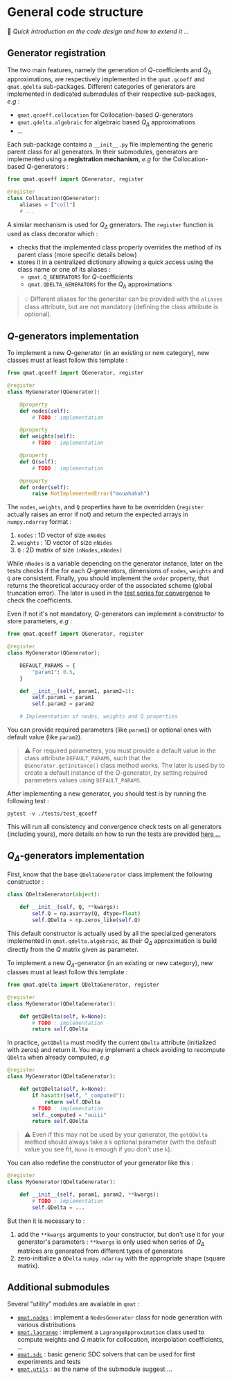 # General code structure

📜 _Quick introduction on the code design and how to extend it ..._

## Generator registration

The two main features, namely the generation of $Q$-coefficients and $Q_\Delta$ approximations,
are respectively implemented in the `qmat.qcoeff` and `qmat.qdelta` sub-packages.
Different categories of generators are implemented in dedicated submodules of their respective sub-packages,
_e.g_ : 

- `qmat.qcoeff.collocation` for Collocation-based $Q$-generators 
- `qmat.qdelta.algebraic` for algebraic based $Q_\Delta$ approximations
- ...

Each sub-package contains a `__init__.py` file implementing the generic parent class for all generators.
In their submodules, generators are implemented using a **registration mechanism**, 
_e.g_ for the Collocation-based $Q$-generators :

```python
from qmat.qcoeff import QGenerator, register

@register
class Collocation(QGenerator):
    aliases = ["coll"]
    # ...
```

A similar mechanism is used for $Q_\Delta$ generators. The `register` function is used as class decorator which :

- checks that the implemented class properly overrides the method of its parent class (more specific details below)
- stores it in a centralized dictionary allowing a quick access using the class name or one of its aliases :
    - `qmat.Q_GENERATORS` for $Q$-coefficients 
    - `qmat.QDELTA_GENERATORS` for the $Q_\Delta$ approximations

> 💡 Different aliases for the generator can be provided with the `aliases` class attribute, but are not mandatory (defining the class attribute is optional).

## $Q$-generators implementation

To implement a new $Q$-generator (in an existing or new category), new classes must at least follow this template :

```python
from qmat.qcoeff import QGenerator, register

@register
class MyGenerator(QGenerator):

    @property
    def nodes(self):
        # TODO : implementation

    @property
    def weights(self):
        # TODO : implementation

    @property
    def Q(self):
        # TODO : implementation

    @property
    def order(self):
        raise NotImplementedError("mouahahah")
```

The `nodes`, `weights`, and `Q` properties have to be overridden 
(`register` actually raises an error if not) and return 
the expected arrays in `numpy.ndarray` format :

1. `nodes` : 1D vector of size `nNodes`
2. `weights` : 1D vector of size `nNides`
3. `Q` : 2D matrix of size `(nNodes,nNodes)`

While `nNodes` is a variable depending on the generator instance, later on the tests checks if the for each $Q$-generators, dimensions of `nodes`, `weights` and `Q` are consistent.
Finally, you should implement the `order` property, that returns the theoretical accuracy order of the associated scheme (global truncation error).
The later is used in the [test series for convergence](https://github.com/Parallel-in-Time/qmat/blob/main/tests/test_qcoeff/test_convergence.py) to check the coefficients.

Even if not it's not mandatory, $Q$-generators can implement a constructor to store parameters, _e.g_ :

```python
from qmat.qcoeff import QGenerator, register

@register
class MyGenerator(QGenerator):

    DEFAULT_PARAMS = {
        "param1": 0.5,
    }

    def __init__(self, param1, param2=1):
        self.param1 = param1
        self.param2 = param2

    # Implementation of nodes, weights and Q properties
```

You can provide required parameters (like `param1`) or optional ones with default value (like `param2`).

> ⚠️ For required parameters, you must provide a default value in the class attribute `DEFAULT_PARAMS`, such that the `QGenerator.getInstance()` class method works.
> The later is used by to create a default instance of the $Q$-generator, by setting required parameters values using `DEFAULT_PARAMS`.

After implementing a new generator, you should test is by running the following test :

```
pytest -v ./tests/test_qcoeff
```

This will run all consistency and convergence check tests on all generators (including yours), more details on how to run the tests are provided [here ...](./testing.md)

## $Q_\Delta$-generators implementation

First, know that the base `QDeltaGenerator` class implement the following constructor :

```python
class QDeltaGenerator(object):

    def __init__(self, Q, **kwargs):
        self.Q = np.asarray(Q, dtype=float)
        self.QDelta = np.zeros_like(self.Q)
```
This default constructor is actually used by all the specialized generators
implemented in `qmat.qdelta.algebraic`, as their $Q_\Delta$ approximation is build directly from
the $Q$ matrix given as parameter.

To implement a new $Q_\Delta$-generator (in an existing or new category), new classes must at least follow this template :

```python
from qmat.qdelta import QDeltaGenerator, register

@register
class MyGenerator(QDeltaGenerator):

    def getQDelta(self, k=None):
        # TODO : implementation
        return self.QDelta
```

In practice, `getQDelta` must modify the current `QDelta` attribute (initialized with zeros) and return it. 
You may implement a check avoiding to recompute `QDelta` when already computed, _e.g_

```python
@register
class MyGenerator(QDeltaGenerator):

    def getQDelta(self, k=None):
        if hasattr(self, "_computed"):
            return self.QDelta
        # TODO : implementation
        self._computed = "ouiii"
        return self.QDelta
```

> ⚠️ Even if this may not be used by your generator, the `getQDelta` method should always take a `k` optional parameter (with the default value you see fit, `None` is enough if you don't use `k`).

You can also redefine the constructor of your generator like this :
```python
@register
class MyGenerator(QDeltaGenerator):

    def __init__(self, param1, param2, **kwargs):
        # TODO : implementation
        self.QDelta = ...
```

But then it is necessary to :

1. add the `**kwargs` arguments to your constructor, but don't use it for your generator's parameters : `**kwargs` is only used when series of $Q_\Delta$ matrices are generated from different types of generators
2. zero-initialize a `QDelta` `numpy.ndarray` with the appropriate shape (square matrix).


## Additional submodules

Several "utility" modules are available in `qmat` :

- [`qmat.nodes`](https://github.com/Parallel-in-Time/qmat/blob/main/qmat/nodes.py) : implement a `NodesGenerator` class for node generation with various distributions
- [`qmat.lagrange`](https://github.com/Parallel-in-Time/qmat/blob/main/qmat/lagrange.py) : implement a `LagrangeApproximation` class used to compute weights and $Q$ matrix for collocation, interpolation coefficients, ...
- [`qmat.sdc`](https://github.com/Parallel-in-Time/qmat/blob/main/qmat/sdc.py) : basic generic SDC solvers that can be used for first experiments and tests
- [`qmat.utils`](https://github.com/Parallel-in-Time/qmat/blob/main/qmat/utils.py) : as the name of the submodule suggest ...